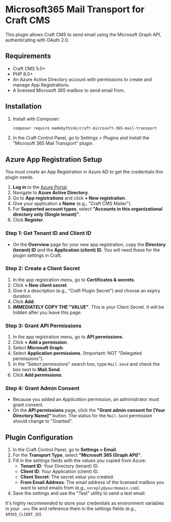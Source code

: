 # Microsoft365 Mail Transport for Craft CMS

This plugin allows Craft CMS to send email using the Microsoft Graph API, authenticating with OAuth 2.0.

## Requirements

- Craft CMS 5.0+
- PHP 8.0+
- An Azure Active Directory account with permissions to create and manage App Registrations.
- A licensed Microsoft 365 mailbox to send email from.

## Installation

1.  Install with Composer:
    ```bash
    composer require madebythink/craft-microsoft-365-mail-transport
    ```
2.  In the Craft Control Panel, go to Settings > Plugins and install the "Microsoft 365 Mail Transport" plugin.

## Azure App Registration Setup

You must create an App Registration in Azure AD to get the credentials this plugin needs.

1.  **Log in** to the [Azure Portal](https://portal.azure.com/).
2.  Navigate to **Azure Active Directory**.
3.  Go to **App registrations** and click **+ New registration**.
4.  Give your application a **Name** (e.g., "Craft CMS Mailer").
5.  For **Supported account types**, select **"Accounts in this organizational directory only (Single tenant)"**.
6.  Click **Register**.

### Step 1: Get Tenant ID and Client ID

-   On the **Overview** page for your new app registration, copy the **Directory (tenant) ID** and the **Application (client) ID**. You will need these for the plugin settings in Craft.

### Step 2: Create a Client Secret

1.  In the app registration menu, go to **Certificates & secrets**.
2.  Click **+ New client secret**.
3.  Give it a description (e.g., "Craft Plugin Secret") and choose an expiry duration.
4.  Click **Add**.
5.  **IMMEDIATELY COPY THE "VALUE"**. This is your Client Secret. It will be hidden after you leave this page.

### Step 3: Grant API Permissions

1.  In the app registration menu, go to **API permissions**.
2.  Click **+ Add a permission**.
3.  Select **Microsoft Graph**.
4.  Select **Application permissions**. (Important: NOT "Delegated permissions").
5.  In the "Select permissions" search box, type `Mail.Send` and check the box next to **Mail.Send**.
6.  Click **Add permissions**.

### Step 4: Grant Admin Consent

-   Because you added an *Application* permission, an administrator must grant consent.
-   On the **API permissions** page, click the **"Grant admin consent for [Your Directory Name]"** button. The status for the `Mail.Send` permission should change to "Granted".

## Plugin Configuration

1.  In the Craft Control Panel, go to **Settings > Email**.
2.  For the **Transport Type**, select **"Microsoft 365 (Graph API)"**.
3.  Fill in the settings fields with the values you copied from Azure:
    *   **Tenant ID**: Your Directory (tenant) ID.
    *   **Client ID**: Your Application (client) ID.
    *   **Client Secret**: The secret *value* you created.
    *   **From Email Address**: The email address of the licensed mailbox you want to send emails from (e.g., `noreply@yourdomain.com`).
4.  Save the settings and use the "Test" utility to send a test email.

It's highly recommended to store your credentials as environment variables in your `.env` file and reference them in the settings fields (e.g., `$M365_CLIENT_ID`).